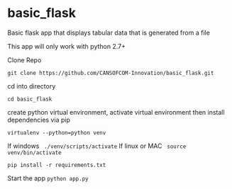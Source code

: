 # basic_flask
Basic flask app that displays tabular data that is generated from a file

This app will only work with python 2.7+

Clone Repo
```
git clone https://github.com/CANSOFCOM-Innovation/basic_flask.git
```

cd into directory
```
cd basic_flask
```

create python virtual environment, activate virtual environment then install dependencies via pip
```
virtualenv --python=python venv
```
If windows ``` ./venv/scripts/activate```
If linux or MAC ``` source venv/bin/activate```

```pip install -r requirements.txt```

Start the app
```python app.py```
